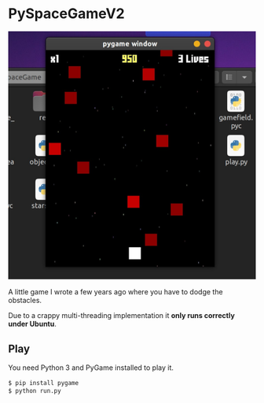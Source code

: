 # PySpaceGameV2
![Screenshot](cover.jpg)

A little game I wrote a few years ago where you have to dodge the obstacles.


Due to a crappy multi-threading implementation it **only runs correctly under Ubuntu**.

## Play

You need Python 3 and PyGame installed to play it.

```
$ pip install pygame
$ python run.py
```
